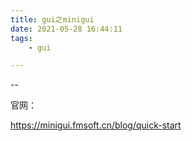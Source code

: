 ```yaml
---
title: gui之minigui
date: 2021-05-28 16:44:11
tags:
	- gui

---
```


--

官网：

https://minigui.fmsoft.cn/blog/quick-start